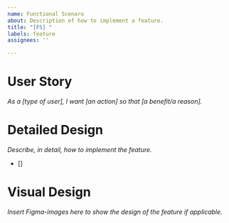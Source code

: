 ```yaml
---
name: Functional Scenaro
about: Description of how to implement a feature.
title: "[FS] "
labels: feature
assignees: ''

---
```


# User Story
*As a [type of user], I want [an action] so that [a benefit/a reason].*

# Detailed Design
*Describe, in detail, how to implement the feature.*
- [] 

# Visual Design
*Insert Figma-images here to show the design of the feature if applicable.*
